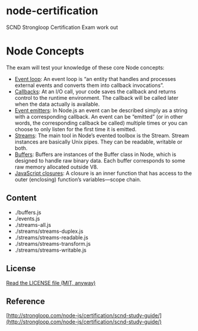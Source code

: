 node-certification
==================

SCND Strongloop Certification Exam work out

# Node Concepts

The exam will test your knowledge of these core Node concepts:

* [Event loop](http://strongloop.com/strongblog/node-js-event-loop): An event loop is “an entity that handles and processes external events and converts them into callback invocations”.
* [Callbacks](http://strongloop.com/strongblog/node-js-callback-hell-promises-generators): At an I/O call, your code saves the callback and returns control to the runtime environment. The callback will be called later when the data actually is available.
* [Event emitters](http://docs.nodejitsu.com/articles/getting-started/control-flow/what-are-event-emitters): In Node.js an event can be described simply as a string with a corresponding callback. An event can be “emitted” (or in other words, the corresponding callback be called) multiple times or you can choose to only listen for the first time it is emitted.
* [Streams](http://maxogden.com/node-streams.html): The main tool in Node’s evented toolbox is the Stream. Stream instances are basically Unix pipes. They can be readable, writable or both.
* [Buffers](http://docs.nodejitsu.com/articles/advanced/buffers/how-to-use-buffers): Buffers are instances of the Buffer class in Node, which is designed to handle raw binary data. Each buffer corresponds to some raw memory allocated outside V8.
* [JavaScript closures](http://howtonode.org/why-use-closure): A closure is an inner function that has access to the outer (enclosing) function’s variables—scope chain.

## Content

* ./buffers.js
* ./events.js
* ./streams-all.js 
* ./streams/streams-duplex.js 
* ./streams/streams-readable.js 
* ./streams/streams-transform.js
* ./streams/streams-writable.js

## License
[Read the LICENSE file (MIT, anyway)](../../LICENSE)

## Reference
[http://strongloop.com/node-js/certification/scnd-study-guide/](http://strongloop.com/node-js/certification/scnd-study-guide/)
